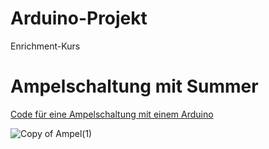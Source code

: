 # Arduino-Projekt
Enrichment-Kurs

<h1>Ampelschaltung mit Summer</h1>
<a href="Ampelschaltung Kreuzung">Code für eine Ampelschaltung mit einem Arduino</a>


![Copy of Ampel(1)](https://user-images.githubusercontent.com/88386049/141510991-65446160-3da0-48da-9d5d-05244543f446.png)
